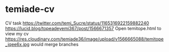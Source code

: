 # temiade-cv
CV task
https://twitter.com/temi_Sucre/status/1165316922159882240
https://lucid.blog/topeadeyemi367/post/1566671357
Open temitope.html to view my cv
https://res.cloudinary.com/temiade36/image/upload/v1566665088/temitope_jqee6x.jpg
would merge branches

